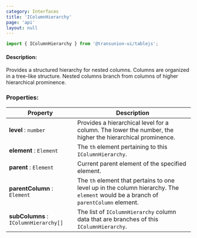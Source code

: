 ```yaml
---
category: Interfaces
title: 'IColumnHierarchy'
page: 'api'
layout: null
---
```


```typescript
import { IColumnHierarchy } from '@transunion-ui/tablejs';
```

#### Description:

Provides a structured hierarchy for nested columns. Columns are organized in a tree-like structure. Nested columns branch from columns of higher hierarchical prominence. 

### Properties:

| Property          | Description   |
| ------------- | ------------- |
| **level** : `number` | Provides a hierarchical level for a column. The lower the number, the higher the hierarchical prominence. |
| **element** : `Element` | The `th` element pertaining to this `IColumnHierarchy`. |
| **parent** : `Element` | Current parent element of the specified element. |
| **parentColumn** : `Element` | The `th` element that pertains to one level up in the column hierarchy. The `element` would be a branch of `parentColumn` element. |
| **subColumns** : `IColumnHierarchy[]` | The list of `IColumnHierarchy` column data that are branches of this `IColumnHierarchy`. |